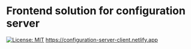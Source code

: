 # Frontend solution for configuration server
[![License: MIT](https://img.shields.io/badge/License-MIT-green.svg)](https://opensource.org/licenses/MIT)
https://configuration-server-client.netlify.app
